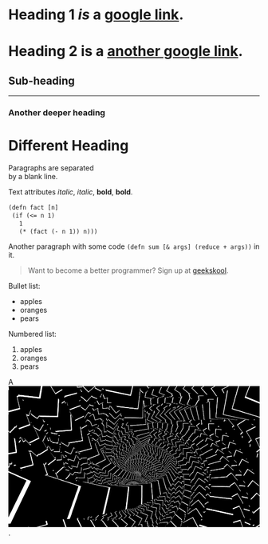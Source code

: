 # Heading 1 _is_ a [google link](http://www.google.com).

# Heading 2 is a [another google link][id1].

## Sub-heading ##

*************************

### Another deeper heading

Different Heading
 ================

Paragraphs are separated\
by a blank line.

Text attributes _italic_, *italic*, __bold__, **bold**.

    (defn fact [n]
     (if (<= n 1)
       1
       (* (fact (- n 1)) n)))
 Another paragraph with some code `(defn sum [& args] (reduce + args))` in it.

>Want to become a better programmer? Sign up at [geekskool](http://www.geekskool.com).


Bullet list:

  * apples
  * oranges
  * pears

Numbered list:

  1. apples
  2. oranges
  3. pears

A ![space](bootstrap.gif).

[id1]:http://google.com/